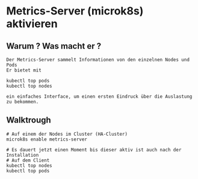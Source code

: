 # Metrics-Server (microk8s) aktivieren 

## Warum ? Was macht er ? 

```
Der Metrics-Server sammelt Informationen von den einzelnen Nodes und Pods
Er bietet mit 

kubectl top pods
kubectl top nodes 

ein einfaches Interface, um einen ersten Eindruck über die Auslastung zu bekommen. 
```

## Walktrough 

```
# Auf einem der Nodes im Cluster (HA-Cluster) 
microk8s enable metrics-server 

# Es dauert jetzt einen Moment bis dieser aktiv ist auch nach der Installation 
# Auf dem Client
kubectl top nodes 
kubectl top pods 

```
